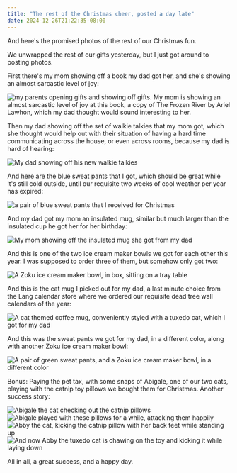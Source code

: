 ```yaml
---
title: "The rest of the Christmas cheer, posted a day late"
date: 2024-12-26T21:22:35-08:00
---
```


And here's the promised photos of the rest of our Christmas fun.

<!-- more -->

We unwrapped the rest of our gifts yesterday, but I just got around to posting photos.

First there's my mom showing off a book my dad got her, and she's showing an almost sarcastic level of joy:

<img class="rounded" src="https://f.losno.co/i/xmas2024.0.jpg" alt="my parents opening gifts and showing off gifts. My mom is showing an almost sarcastic level of joy at this book, a copy of The Frozen River by Ariel Lawhon, which my dad thought would sound interesting to her.">


Then my dad showing off the set of walkie talkies that my mom got, which she thought would help out with their situation of having a hard time communicating across the house, or even across rooms, because my dad is hard of hearing:

<img class="rounded" src="https://f.losno.co/i/xmas2024.1.jpg" alt="My dad showing off his new walkie talkies">


And here are the blue sweat pants that I got, which should be great while it's still cold outside, until our requisite two weeks of cool weather per year has expired:

<img class="rounded" src="https://f.losno.co/i/xmas2024.2.jpg" alt="a pair of blue sweat pants that I received for Christmas">


And my dad got my mom an insulated mug, similar but much larger than the insulated cup he got her for her birthday:

<img class="rounded" src="https://f.losno.co/i/xmas2024.3.jpg" alt="My mom showing off the insulated mug she got from my dad">


And this is one of the two ice cream maker bowls we got for each other this year. I was supposed to order three of them, but somehow only got two:

<img class="rounded" src="https://f.losno.co/i/xmas2024.4.jpg" alt="A Zoku ice cream maker bowl, in box, sitting on a tray table">


And this is the cat mug I picked out for my dad, a last minute choice from the Lang calendar store where we ordered our requisite dead tree wall calendars of the year:

<img class="rounded" src="https://f.losno.co/i/xmas2024.5.jpg" alt="A cat themed coffee mug, conveniently styled with a tuxedo cat, which I got for my dad">


And this was the sweat pants we got for my dad, in a different color, along with another Zoku ice cream maker bowl:

<img class="rounded" src="https://f.losno.co/i/xmas2024.6.jpg" alt="A pair of green sweat pants, and a Zoku ice cream maker bowl, in a different color">


Bonus: Paying the pet tax, with some snaps of Abigale, one of our two cats, playing with the catnip toy pillows we bought them for Christmas. Another success story:

<img class="rounded" src="https://f.losno.co/i/xmas2024.7.jpg" alt="Abigale the cat checking out the catnip pillows">

<img class="rounded" src="https://f.losno.co/i/xmas2024.8.jpg" alt="Abigale played with these pillows for a while, attacking them happily">

<img class="rounded" src="https://f.losno.co/i/xmas2024.9.jpg" alt="Abby the cat, kicking the catnip pillow with her back feet while standing up">

<img class="rounded" src="https://f.losno.co/i/xmas2024.10.jpg" alt="And now Abby the tuxedo cat is chawing on the toy and kicking it while laying down">

All in all, a great success, and a happy day.